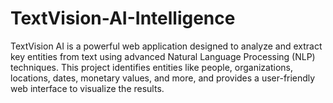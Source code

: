 # TextVision-AI-Intelligence
TextVision AI is a powerful web application designed to analyze and extract key entities from text using advanced Natural Language Processing (NLP) techniques. This project identifies entities like people, organizations, locations, dates, monetary values, and more, and provides a user-friendly web interface to visualize the results.
